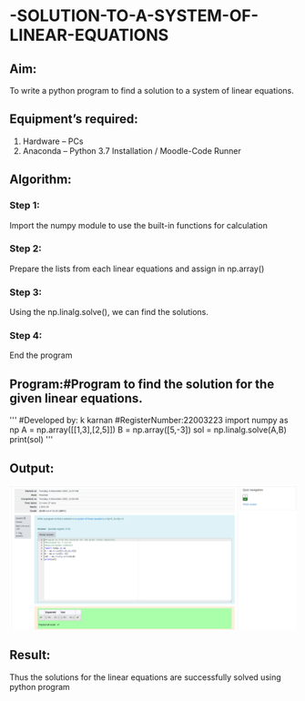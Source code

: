 # -SOLUTION-TO-A-SYSTEM-OF-LINEAR-EQUATIONS
## Aim:
To write a python program to find a solution to a system of linear equations.
## Equipment’s required:
1. 	Hardware – PCs
2. 	Anaconda – Python 3.7 Installation / Moodle-Code Runner
## Algorithm:
### Step 1: 
Import the numpy module to use the built-in functions for calculation
### Step 2: 
Prepare the lists from each linear equations and assign in np.array()
### Step 3: 
Using the np.linalg.solve(), we can find the solutions.
### Step 4: 
End the program
## Program:#Program to find the solution for the given linear equations.
'''
#Developed by: k karnan
#RegisterNumber:22003223
import numpy as np
A = np.array([[1,3],[2,5]])
B = np.array([5,-3])
sol = np.linalg.solve(A,B)
print(sol)
'''
## Output:
![output](solution.png)
## Result: 
Thus the solutions for the linear equations are successfully solved using python program


